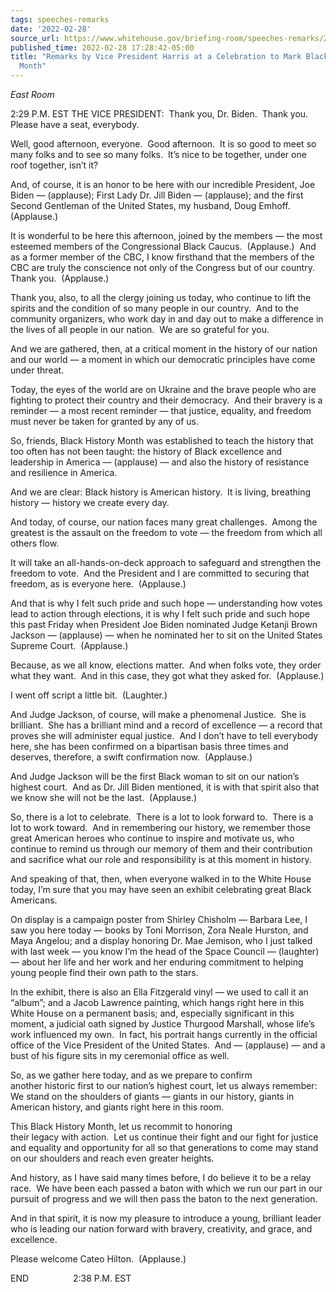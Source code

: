 ```yaml
---
tags: speeches-remarks
date: '2022-02-28'
source_url: https://www.whitehouse.gov/briefing-room/speeches-remarks/2022/02/28/remarks-by-vice-president-harris-at-a-celebration-to-mark-black-history-month/
published_time: 2022-02-28 17:28:42-05:00
title: "Remarks by Vice President Harris at a Celebration to Mark Black History\_\
  Month"
---
```

 
*East Room*

2:29 P.M. EST THE VICE PRESIDENT:  Thank you, Dr. Biden.  Thank you. 
Please have a seat, everybody.

Well, good afternoon, everyone.  Good afternoon.  It is so good to meet
so many folks and to see so many folks.  It’s nice to be together, under
one roof together, isn’t it?

And, of course, it is an honor to be here with our incredible President,
Joe Biden — (applause); First Lady Dr. Jill Biden — (applause); and the
first Second Gentleman of the United States, my husband, Doug Emhoff. 
(Applause.)  
  
It is wonderful to be here this afternoon, joined by the members — the
most esteemed members of the Congressional Black Caucus.  (Applause.) 
And as a former member of the CBC, I know firsthand that the members of
the CBC are truly the conscience not only of the Congress but of our
country.  Thank you.  (Applause.)  
  
Thank you, also, to all the clergy joining us today, who continue to
lift the spirits and the condition of so many people in our country. 
And to the community organizers, who work day in and day out to make a
difference in the lives of all people in our nation.  We are so grateful
for you.

And we are gathered, then, at a critical moment in the history of our
nation and our world — a moment in which our democratic principles have
come under threat.  
  
Today, the eyes of the world are on Ukraine and the brave people who are
fighting to protect their country and their democracy.  And their
bravery is a reminder — a most recent reminder — that justice, equality,
and freedom must never be taken for granted by any of us.  
  
So, friends, Black History Month was established to teach the history
that too often has not been taught: the history of Black excellence and
leadership in America — (applause) — and also the history of resistance
and resilience in America.    
  
And we are clear: Black history is American history.  It is living,
breathing history — history we create every day. 

And today, of course, our nation faces many great challenges.  Among the
greatest is the assault on the freedom to vote — the freedom from which
all others flow.   
  
It will take an all-hands-on-deck approach to safeguard and strengthen
the freedom to vote.  And the President and I are committed to securing
that freedom, as is everyone here.  (Applause.)  
  
And that is why I felt such pride and such hope — understanding how
votes lead to action through elections, it is why I felt such pride and
such hope this past Friday when President Joe Biden nominated Judge
Ketanji Brown Jackson — (applause) — when he nominated her to sit on the
United States Supreme Court.  (Applause.)  
  
Because, as we all know, elections matter.  And when folks vote, they
order what they want.  And in this case, they got what they asked for. 
(Applause.)

I went off script a little bit.  (Laughter.)

And Judge Jackson, of course, will make a phenomenal Justice.  She is
brilliant.  She has a brilliant mind and a record of excellence — a
record that proves she will administer equal justice.  And I don’t have
to tell everybody here, she has been confirmed on a bipartisan basis
three times and deserves, therefore, a swift confirmation now. 
(Applause.)

And Judge Jackson will be the first Black woman to sit on our nation’s
highest court.  And as Dr. Jill Biden mentioned, it is with that spirit
also that we know she will not be the last.  (Applause.)   
  
So, there is a lot to celebrate.  There is a lot to look forward to. 
There is a lot to work toward.  And in remembering our history, we
remember those great American heroes who continue to inspire and
motivate us, who continue to remind us through our memory of them and
their contribution and sacrifice what our role and responsibility is at
this moment in history.  
  
And speaking of that, then, when everyone walked in to the White House
today, I’m sure that you may have seen an exhibit celebrating great
Black Americans.  
  
On display is a campaign poster from Shirley Chisholm — Barbara Lee, I
saw you here today — books by Toni Morrison, Zora Neale Hurston, and
Maya Angelou; and a display honoring Dr. Mae Jemison, who I just talked
with last week — you know I’m the head of the Space Council — (laughter)
— about her life and her work and her enduring commitment to helping
young people find their own path to the stars.  
  
In the exhibit, there is also an Ella Fitzgerald vinyl — we used to call
it an “album”; and a Jacob Lawrence painting, which hangs right here in
this White House on a permanent basis; and, especially significant in
this moment, a judicial oath signed by Justice Thurgood Marshall, whose
life’s work influenced my own.  In fact, his portrait hangs currently in
the official office of the Vice President of the United States.  And —
(applause) — and a bust of his figure sits in my ceremonial office as
well.  
  
So, as we gather here today, and as we prepare to confirm  
another historic first to our nation’s highest court, let us always
remember: We stand on the shoulders of giants — giants in our history,
giants in American history, and giants right here in this room.   
  
This Black History Month, let us recommit to honoring  
their legacy with action.  Let us continue their fight and our fight for
justice and equality and opportunity for all so that generations to come
may stand on our shoulders and reach even greater heights.  
  
And history, as I have said many times before, I do believe it to be a
relay race.  We have been each passed a baton with which we run our part
in our pursuit of progress and we will then pass the baton to the next
generation.   
  
And in that spirit, it is now my pleasure to introduce a young,
brilliant leader who is leading our nation forward with bravery,
creativity, and grace, and excellence.  
  
Please welcome Cateo Hilton.  (Applause.)   
  
END                  2:38 P.M. EST
